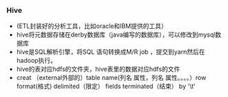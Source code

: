 ### Hive
- (ETL封装好的分析工具，比如oracle和IBM提供的工具）
- hive将元数据存储在derby数据库（java编写的数据库），可以修改到mysql数据库
- hive是SQL解析引擎，将SQL 语句转换成M/R job ，提交到yarn然后在hadoop执行。
- hive的表对应hdfs的文件夹，hive表里的数据对应hdfs的文件
- creat （external外部的）table name(列名 属性，列名 属性。。。。）row format(格式) delimited（限定） fields terminated（结束） by '\t'
